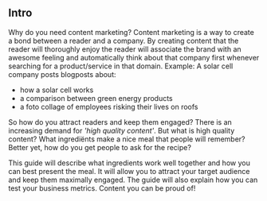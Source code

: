 ## Intro

Why do you need content marketing? Content marketing is a way to create a bond between a reader and a company. By creating content that the reader will thoroughly enjoy the reader will associate the brand with an awesome feeling and automatically think about that company first whenever searching for a product/service in that domain.
Example: A solar cell company posts blogposts about: 
- how a solar cell works 
- a comparison between green energy products 
- a foto collage of employees risking their lives on roofs

So how do you attract readers and keep them engaged? There is an increasing demand for *'high quality content'*. But what is high quality content? What ingrediënts make a nice meal that people will remember? Better yet, how do you get people to ask for the recipe?

This guide will describe what ingredients work well together and how you can best present the meal. It will allow you to attract your target audience and keep them maximally engaged. The guide will also explain how you can test your business metrics. Content you can be proud of!

